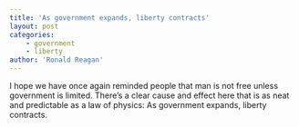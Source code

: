 ```yaml
---
title: 'As government expands, liberty contracts'
layout: post
categories:
    - government
    - liberty
author: 'Ronald Reagan'
---
```


I hope we have once again reminded people that man is not free unless government is limited. There’s a clear cause and effect here that is as neat and predictable as a law of physics: As government expands, liberty contracts.
